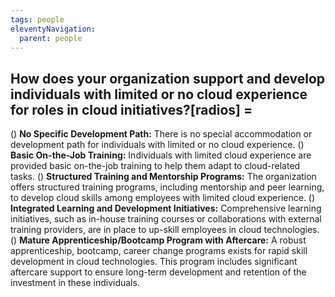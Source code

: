 ```yaml
---
tags: people
eleventyNavigation:
  parent: people
---
```


## How does your organization support and develop individuals with limited or no cloud experience for roles in cloud initiatives?[radios] =

() **No Specific Development Path:** There is no special accommodation or development path for individuals with limited or no cloud experience.
() **Basic On-the-Job Training:** Individuals with limited cloud experience are provided basic on-the-job training to help them adapt to cloud-related tasks.
() **Structured Training and Mentorship Programs:** The organization offers structured training programs, including mentorship and peer learning, to develop cloud skills among employees with limited cloud experience.
() **Integrated Learning and Development Initiatives:** Comprehensive learning initiatives, such as in-house training courses or collaborations with external training providers, are in place to up-skill employees in cloud technologies.
() **Mature Apprenticeship/Bootcamp Program with Aftercare:** A robust apprenticeship, bootcamp, career change programs exists for rapid skill development in cloud technologies. This program includes significant aftercare support to ensure long-term development and retention of the investment in these individuals.
